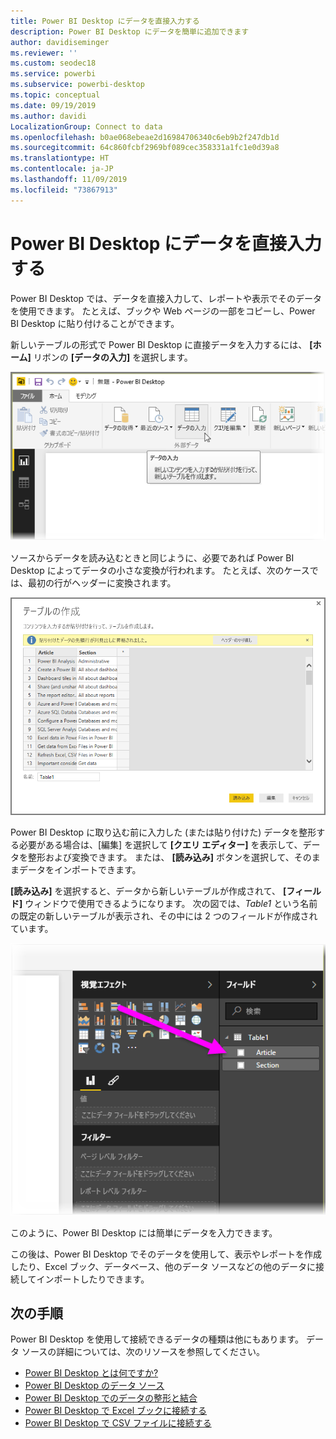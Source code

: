 ```yaml
---
title: Power BI Desktop にデータを直接入力する
description: Power BI Desktop にデータを簡単に追加できます
author: davidiseminger
ms.reviewer: ''
ms.custom: seodec18
ms.service: powerbi
ms.subservice: powerbi-desktop
ms.topic: conceptual
ms.date: 09/19/2019
ms.author: davidi
LocalizationGroup: Connect to data
ms.openlocfilehash: b0ae068ebeae2d16984706340c6eb9b2f247db1d
ms.sourcegitcommit: 64c860fcbf2969bf089cec358331a1fc1e0d39a8
ms.translationtype: HT
ms.contentlocale: ja-JP
ms.lasthandoff: 11/09/2019
ms.locfileid: "73867913"
---
```

# <a name="enter-data-directly-into-power-bi-desktop"></a>Power BI Desktop にデータを直接入力する
Power BI Desktop では、データを直接入力して、レポートや表示でそのデータを使用できます。 たとえば、ブックや Web ページの一部をコピーし、Power BI Desktop に貼り付けることができます。

新しいテーブルの形式で Power BI Desktop に直接データを入力するには、 **[ホーム]** リボンの **[データの入力]** を選択します。

![](media/desktop-enter-data-directly-into-desktop/enter-data-directly_1.png)

ソースからデータを読み込むときと同じように、必要であれば Power BI Desktop によってデータの小さな変換が行われます。 たとえば、次のケースでは、最初の行がヘッダーに変換されます。

![](media/desktop-enter-data-directly-into-desktop/enter-data-directly_2.png)

Power BI Desktop に取り込む前に入力した (または貼り付けた) データを整形する必要がある場合は、[編集] を選択して **[クエリ エディター]** を表示して、データを整形および変換できます。 または、 **[読み込み]** ボタンを選択して、そのままデータをインポートできます。

**[読み込み]** を選択すると、データから新しいテーブルが作成されて、 **[フィールド]** ウィンドウで使用できるようになります。 次の図では、*Table1* という名前の既定の新しいテーブルが表示され、その中には 2 つのフィールドが作成されています。

![](media/desktop-enter-data-directly-into-desktop/enter-data-directly_3.png)

このように、Power BI Desktop には簡単にデータを入力できます。

この後は、Power BI Desktop でそのデータを使用して、表示やレポートを作成したり、Excel ブック、データベース、他のデータ ソースなどの他のデータに接続してインポートしたりできます。

## <a name="next-steps"></a>次の手順
Power BI Desktop を使用して接続できるデータの種類は他にもあります。 データ ソースの詳細については、次のリソースを参照してください。

* [Power BI Desktop とは何ですか?](desktop-what-is-desktop.md)
* [Power BI Desktop のデータ ソース](desktop-data-sources.md)
* [Power BI Desktop でのデータの整形と結合](desktop-shape-and-combine-data.md)
* [Power BI Desktop で Excel ブックに接続する](desktop-connect-excel.md)   
* [Power BI Desktop で CSV ファイルに接続する](desktop-connect-csv.md)   

